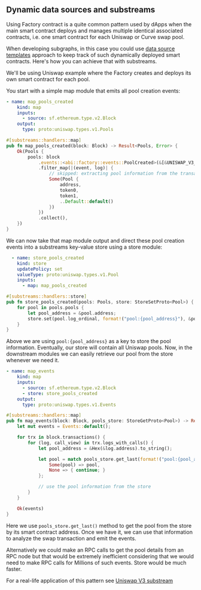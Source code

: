 ## Dynamic data sources and substreams

Using Factory contract is a quite common pattern used by dApps when the main smart contract deploys and manages multiple identical associated contracts, i.e. one smart contract for each Uniswap or Curve swap pool.

When developing subgraphs, in this case you could use [data source templates](https://thegraph.com/docs/en/developing/creating-a-subgraph/#data-source-templates) approach to keep track of such dynamically deployed smart contracts. Here's how you can achieve that with substreams.

We'll be using Uniswap example where the Factory creates and deploys its own smart contract for each pool.

You start with a simple map module that emits all pool creation events:
```yaml
- name: map_pools_created
    kind: map
    inputs:
      - source: sf.ethereum.type.v2.Block
    output:
      type: proto:uniswap.types.v1.Pools
```

```rust
#[substreams::handlers::map]
pub fn map_pools_created(block: Block) -> Result<Pools, Error> {
    Ok(Pools {
        pools: block
            .events::<abi::factory::events::PoolCreated>(&[&UNISWAP_V3_FACTORY])
            .filter_map(|(event, log)| {
                // skipped: extracting pool information from the transaction
                Some(Pool {
                    address,
                    token0,
                    token1,
                    ..Default::default()
                })
            })
            .collect(),
    })
}
```

We can now take that map module output and direct these pool creation events into a substreams key-value store using a store module:
```yaml
  - name: store_pools_created
    kind: store
    updatePolicy: set
    valueType: proto:uniswap.types.v1.Pool
    inputs:
      - map: map_pools_created
```
```rust
#[substreams::handlers::store]
pub fn store_pools_created(pools: Pools, store: StoreSetProto<Pool>) {
    for pool in pools.pools {
        let pool_address = &pool.address;
        store.set(pool.log_ordinal, format!("pool:{pool_address}"), &pool);
    }
}
```

Above we are using `pool:{pool_address}` as a key to store the pool information. Eventually, our store will contain all Uniswap pools.
Now, in the downstream modules we can easily retrieve our pool from the store whenever we need it.

```yaml
- name: map_events
    kind: map
    inputs:
      - source: sf.ethereum.type.v2.Block
      - store: store_pools_created
    output:
      type: proto:uniswap.types.v1.Events
```

```rust
#[substreams::handlers::map]
pub fn map_events(block: Block, pools_store: StoreGetProto<Pool>) -> Result<Events, Error> {
    let mut events = Events::default();

    for trx in block.transactions() {
        for (log, call_view) in trx.logs_with_calls() {
            let pool_address = &Hex(&log.address).to_string();

            let pool = match pools_store.get_last(format!("pool:{pool_address}")) {
                Some(pool) => pool,
                None => { continue; }
            };

            // use the pool information from the store
        }
    }

    Ok(events)
}
```

Here we use `pools_store.get_last()` method to get the pool from the store by its smart contract address. Once we have it, we can use that information to analyze the swap transaction and emit the events.

Alternatively we could make an RPC calls to get the pool details from an RPC node but that would be extremely inefficient considering that we would need to make RPC calls for Millions of such events. Store would be much faster.

For a real-life application of this pattern see [Uniswap V3 substream](https://github.com/streamingfast/substreams-uniswap-v3)